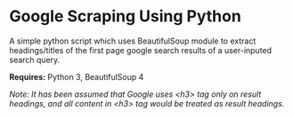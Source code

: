 # Google Scraping Using Python
A simple python script which uses BeautifulSoup module to extract headings/titles of the first page google search results of a user-inputed search query. 

**Requires:** Python 3, BeautifulSoup 4

*Note: It has been assumed that Google uses \<h3> tag only on result headings, and all content in \<h3> tag would be treated as result headings.*
